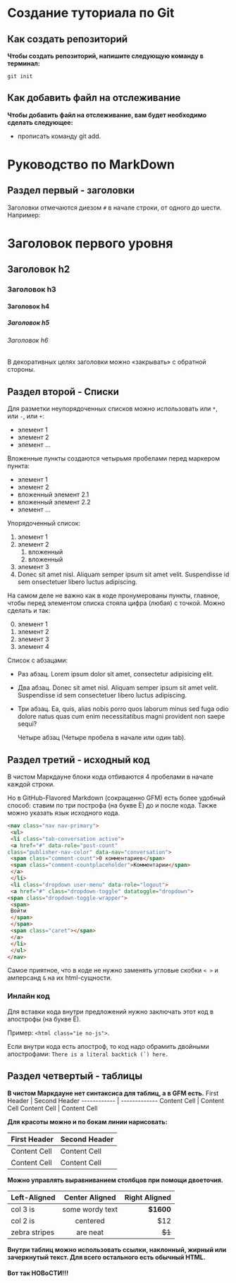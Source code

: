 # Создание туториала по Git
## Как создать репозиторий
**Чтобы создать репозиторий, напишите следующую команду в терминал:**
```fix 
git init
```

## Как добавить файл на отслеживание
**Чтобы добавить файл на отслеживание, вам будет необходимо сделать следующее:**
- прописать команду git add.


# Руководство по MarkDown

## Раздел первый - заголовки

Заголовки отмечаются диезом `#` в начале строки, от одного до шести. Например:
# Заголовок первого уровня #
## Заголовок h2
### Заголовок h3
#### Заголовок h4
##### Заголовок h5
###### Заголовок h6

В декоративных целях заголовки можно «закрывать» с обратной стороны.




## Раздел второй - Списки

Для разметки неупорядоченных списков можно использовать или `*`, или `-`, или `+`:

- элемент 1
- элемент 2
- элемент ...

Вложенные пункты создаются четырьмя пробелами перед маркером пункта:

* элемент 1
* элемент 2
 * вложенный элемент 2.1
 * вложенный элемент 2.2
* элемент ...

Упорядоченный список:

1. элемент 1
2. элемент 2
     1. вложенный
     2. вложенный
3. элемент 3
4. Donec sit amet nisl. Aliquam semper ipsum sit amet velit. Suspendisse id sem onsectetuer libero luctus adipiscing.

На самом деле не важно как в коде пронумерованы пункты,
главное, чтобы перед элементом списка стояла цифра
(любая) с точкой. Можно сделать и так:

0. элемент 1
0. элемент 2
0. элемент 3
0. элемент 4

Список с абзацами:

* Раз абзац. Lorem ipsum dolor sit amet, consectetur adipisicing elit.
* Два абзац. Donec sit amet nisl. Aliquam semper ipsum sit amet velit. Suspendisse id sem consectetuer libero luctus adipiscing.
* Три абзац. Ea, quis, alias nobis porro quos laborum minus sed fuga odio dolore natus quas cum enim necessitatibus magni provident non saepe sequi?

    Четыре абзац (Четыре пробела в начале или один tab).



## Раздел третий - исходный код

В чистом Маркдауне блоки кода отбиваются 4 пробелами в начале каждой строки. 

Но в GitHub-Flavored Markdown (сокращенно GFM) есть более удобный способ: ставим по три построфа (на букве Ё) до и после кода. Также можно указать язык исходного кода.

```html
<nav class="nav nav-primary">
 <ul>
 <li class="tab-conversation active">
 <a href="#" data-role="post-count"
class="publisher-nav-color" data-nav="conversation">
 <span class="comment-count">0 комментариев</span>
 <span class="comment-countplaceholder">Комментарии</span>
 </a>
 </li>
 <li class="dropdown user-menu" data-role="logout">
 <a href="#" class="dropdown-toggle" datatoggle="dropdown">
<span class="dropdown-toggle-wrapper">
 <span>
 Войти
 </span>
 </span>
 <span class="caret"></span>
 </a>
 </li>
 </ul>
</nav>
```
Самое приятное, что в коде не нужно заменять угловые скобки `< >` и амперсанд `&` на их html-сущности.
### Инлайн код

Для вставки кода внутри предложений нужно заключать этот код в апострофы (на букве Ё). 

Пример: `<html class="ie no-js">`.

Если внутри кода есть апостроф, то код надо обрамить двойными апострофами: ``There is a literal backtick (`)
here.``



## Раздел четвертый - таблицы

**В чистом Маркдауне нет синтаксиса для таблиц, а в GFM есть.**
First Header | Second Header
------------ | -------------
Content Cell | Content Cell
Content Cell | Content Cell

**Для красоты можно и по бокам линии нарисовать:**

| First Header | Second Header |
| -------------| ------------- |
| Content Cell | Content Cell  |
| Content Cell | Content Cell  |

**Можно управлять выравниванием столбцов при помощи двоеточия.**

| Left-Aligned | Center Aligned | Right Aligned |
|:------------ |:--------------:| -------------:|
| col 3 is     | some wordy text | **$1600** |
| col 2 is | centered | $12 |
| zebra stripes | are neat | ~~$1~~ |

**Внутри таблиц можно использовать ссылки, наклонный, жирный или зачеркнутый текст. Для всего остального есть обычный HTML.**

#### Вот так НОВоСТИ!!!

